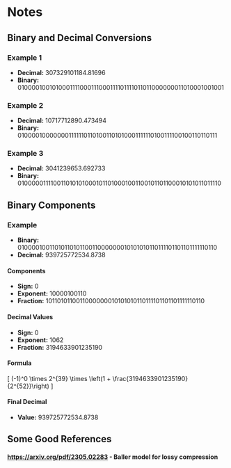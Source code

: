 # Notes

## Binary and Decimal Conversions

### Example 1

- **Decimal:** 307329101184.81696
- **Binary:** 0100001001010001111000111000111101111011011000000011010001001001

### Example 2

- **Decimal:** 10717712890.473494
- **Binary:** 0100001000000011111101101001101010001111110100111100100110110111

### Example 3

- **Decimal:** 3041239653.692733
- **Binary:** 0100000111100110101010001011010001001100101101100010101011011110

## Binary Components

### Example

- **Binary:** 0100001001101011010110011000000010101010110111101101101111110110
- **Decimal:** 939725772534.8738

#### Components

- **Sign:** 0
- **Exponent:** 10000100110
- **Fraction:** 1011010110011000000010101010110111101101101111110110

#### Decimal Values

- **Sign:** 0
- **Exponent:** 1062
- **Fraction:** 3194633901235190

#### Formula

\[ (-1)^0 \times 2^{39} \times \left(1 + \frac{3194633901235190}{2^{52}}\right) \]

#### Final Decimal

- **Value:** 939725772534.8738

## Some Good References

#### https://arxiv.org/pdf/2305.02283 - Baller model for lossy compression
